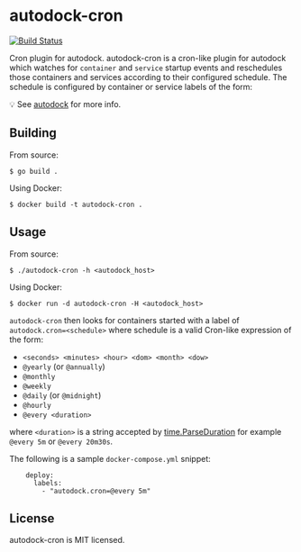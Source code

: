 # autodock-cron

[![Build Status](https://cloud.drone.io/api/badges/prologic/autodock/status.svg)](https://cloud.drone.io/prologic/autodock)

Cron plugin for autodock. autodock-cron is a cron-like plugin for autodock
which watches for `container` and `service` startup events and reschedules
those containers and services according to their configured schedule. The
schedule is configured by container or service labels of the form:

:bulb: See [autodock](https://github.com/prologic/autodock) for more info.

## Building

From source:
```#!bash
$ go build .
```

Using Docker:
```#!bash
$ docker build -t autodock-cron .
```

## Usage

From source:
```#!bash
$ ./autodock-cron -h <autodock_host>
```

Using Docker:
```#!bash
$ docker run -d autodock-cron -H <autodock_host>
```

`autodock-cron` then looks for containers started with a label of
`autodock.cron=<schedule>` where schedule is a valid Cron-like
expression of the form:

- `<seconds> <minutes> <hour> <dom> <month> <dow>`
- `@yearly` (or `@annually`)
- `@monthly`
- `@weekly`
- `@daily` (or `@midnight`)
- `@hourly`
- `@every <duration>`

where `<duration>` is a string accepted by
[time.ParseDuration](http://golang.org/pkg/time/#ParseDuration) for example
`@every 5m` or `@every 20m30s`.

The following is a sample `docker-compose.yml` snippet:
```#!yaml
    deploy:
      labels:
        - "autodock.cron=@every 5m"
```

## License

autodock-cron is MIT licensed.
